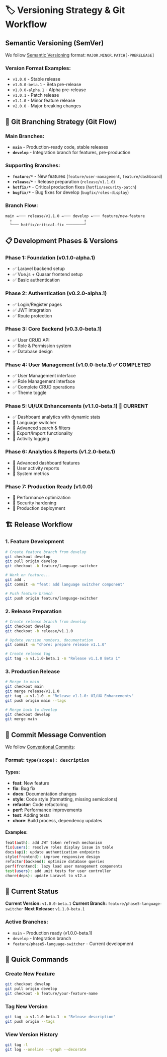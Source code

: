 # 🏷️ Versioning Strategy & Git Workflow

## Semantic Versioning (SemVer)

We follow [Semantic Versioning](https://semver.org/) format: `MAJOR.MINOR.PATCH[-PRERELEASE]`

### Version Format Examples:

- `v1.0.0` - Stable release
- `v1.0.0-beta.1` - Beta pre-release
- `v1.0.0-alpha.1` - Alpha pre-release
- `v1.0.1` - Patch release
- `v1.1.0` - Minor feature release
- `v2.0.0` - Major breaking changes

## 🌳 Git Branching Strategy (Git Flow)

### Main Branches:

- **`main`** - Production-ready code, stable releases
- **`develop`** - Integration branch for features, pre-production

### Supporting Branches:

- **`feature/*`** - New features (`feature/user-management`, `feature/dashboard`)
- **`release/*`** - Release preparation (`release/v1.1.0`)
- **`hotfix/*`** - Critical production fixes (`hotfix/security-patch`)
- **`bugfix/*`** - Bug fixes for develop (`bugfix/roles-display`)

### Branch Flow:

```
main ←─── release/v1.1.0 ←─── develop ←─── feature/new-feature
  ↑                                ↑
  └─── hotfix/critical-fix ────────┘
```

## 📋 Development Phases & Versions

### Phase 1: Foundation (v0.1.0-alpha.1)

- ✅ Laravel backend setup
- ✅ Vue.js + Quasar frontend setup
- ✅ Basic authentication

### Phase 2: Authentication (v0.2.0-alpha.1)

- ✅ Login/Register pages
- ✅ JWT integration
- ✅ Route protection

### Phase 3: Core Backend (v0.3.0-beta.1)

- ✅ User CRUD API
- ✅ Role & Permission system
- ✅ Database design

### Phase 4: User Management (v1.0.0-beta.1) ✅ COMPLETED

- ✅ User Management interface
- ✅ Role Management interface
- ✅ Complete CRUD operations
- ✅ Theme toggle

### Phase 5: UI/UX Enhancements (v1.1.0-beta.1) 🚧 CURRENT

- ✅ Dashboard analytics with dynamic stats
- 🔄 Language switcher
- 🔄 Advanced search & filters
- 🔄 Export/Import functionality
- 🔄 Activity logging

### Phase 6: Analytics & Reports (v1.2.0-beta.1)

- 🔄 Advanced dashboard features
- 🔄 User activity reports
- 🔄 System metrics

### Phase 7: Production Ready (v1.0.0)

- 🔄 Performance optimization
- 🔄 Security hardening
- 🔄 Production deployment

## 🏗️ Release Workflow

### 1. Feature Development

```bash
# Create feature branch from develop
git checkout develop
git pull origin develop
git checkout -b feature/language-switcher

# Work on feature...
git add .
git commit -m "feat: add language switcher component"

# Push feature branch
git push origin feature/language-switcher
```

### 2. Release Preparation

```bash
# Create release branch from develop
git checkout develop
git checkout -b release/v1.1.0

# Update version numbers, documentation
git commit -m "chore: prepare release v1.1.0"

# Create release tag
git tag -a v1.1.0-beta.1 -m "Release v1.1.0 Beta 1"
```

### 3. Production Release

```bash
# Merge to main
git checkout main
git merge release/v1.1.0
git tag -a v1.1.0 -m "Release v1.1.0: UI/UX Enhancements"
git push origin main --tags

# Merge back to develop
git checkout develop
git merge main
```

## 📝 Commit Message Convention

We follow [Conventional Commits](https://www.conventionalcommits.org/):

### Format: `type(scope): description`

#### Types:

- **feat**: New feature
- **fix**: Bug fix
- **docs**: Documentation changes
- **style**: Code style (formatting, missing semicolons)
- **refactor**: Code refactoring
- **perf**: Performance improvements
- **test**: Adding tests
- **chore**: Build process, dependency updates

#### Examples:

```bash
feat(auth): add JWT token refresh mechanism
fix(users): resolve roles display issue in table
docs(api): update authentication endpoints
style(frontend): improve responsive design
refactor(backend): optimize database queries
perf(frontend): lazy load user management components
test(users): add unit tests for user controller
chore(deps): update Laravel to v12.x
```

## 🎯 Current Status

**Current Version:** `v1.0.0-beta.1`
**Current Branch:** `feature/phase5-language-switcher`
**Next Release:** `v1.1.0-beta.1`

### Active Branches:

- `main` - Production ready (v1.0.0-beta.1)
- `develop` - Integration branch
- `feature/phase5-language-switcher` - Current development

## 🚀 Quick Commands

### Create New Feature

```bash
git checkout develop
git pull origin develop
git checkout -b feature/your-feature-name
```

### Tag New Version

```bash
git tag -a v1.1.0-beta.1 -m "Release description"
git push origin --tags
```

### View Version History

```bash
git tag -l
git log --oneline --graph --decorate
```
